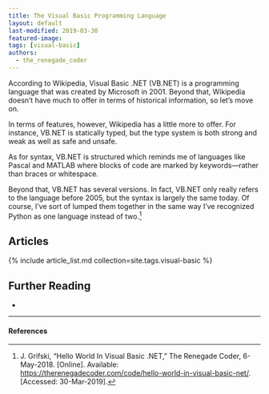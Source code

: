 ```yaml
---
title: The Visual Basic Programming Language
layout: default
last-modified: 2019-03-30
featured-image:
tags: [visual-basic]
authors:
  - the_renegade_coder
---
```


According to Wikipedia, Visual Basic .NET (VB.NET) is a programming language 
that was created by Microsoft in 2001. Beyond that, Wikipedia doesn’t have 
much to offer in terms of historical information, so let’s move on.

In terms of features, however, Wikipedia has a little more to offer. For 
instance, VB.NET is statically typed, but the type system is both strong 
and weak as well as safe and unsafe.

As for syntax, VB.NET is structured which reminds me of languages like 
Pascal and MATLAB where blocks of code are marked by keywords—rather than 
braces or whitespace.

Beyond that, VB.NET has several versions. In fact, VB.NET only really refers 
to the language before 2005, but the syntax is largely the same today. Of 
course, I’ve sort of lumped them together in the same way I’ve recognized 
Python as one language instead of two.[^1]

## Articles

{% include article_list.md collection=site.tags.visual-basic %}

## Further Reading

-

---

#### References

[^1]: J. Grifski, “Hello World In Visual Basic .NET,” The Renegade Coder, 6-May-2018. [Online]. Available: <https://therenegadecoder.com/code/hello-world-in-visual-basic-net/>. [Accessed: 30-Mar-2019].
